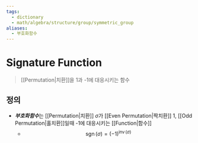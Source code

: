 ```yaml
---
tags:
  - dictionary
  - math/algebra/structure/group/symmetric_group
aliases:
  - 부호화함수
---
```

# Signature Function
> [[Permutation|치환]]을 1과 -1에 대응시키는 함수
## 정의 
+ ***부호화함수***는 [[Permutation|치환]] $\sigma$가 [[Even Permutation|짝치환]] 1, [[Odd Permutation|홀치환]]일때 -1에 대응시키는 [[Function|함수]] 
	+ $$\operatorname{sgn}(\sigma) = (-1)^{\operatorname{inv}(\sigma)}$$